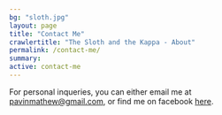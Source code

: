 ```yaml
---
bg: "sloth.jpg"
layout: page
title: "Contact Me"
crawlertitle: "The Sloth and the Kappa - About"
permalink: /contact-me/
summary: 
active: contact-me
---
```


For personal inqueries, you can either email me at pavinmathew@gmail.com, or find me on facebook [here](http://facebook.com/pavin.mathew).